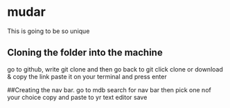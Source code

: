 # mudar
This is going to be so unique
## Cloning the folder into the machine
go to github, write git clone and then go back to git click clone or download & copy the link paste it on your terminal and press enter

##Creating the nav bar.
go to mdb search for nav bar then pick one nof your choice copy and paste to yr text editor save
